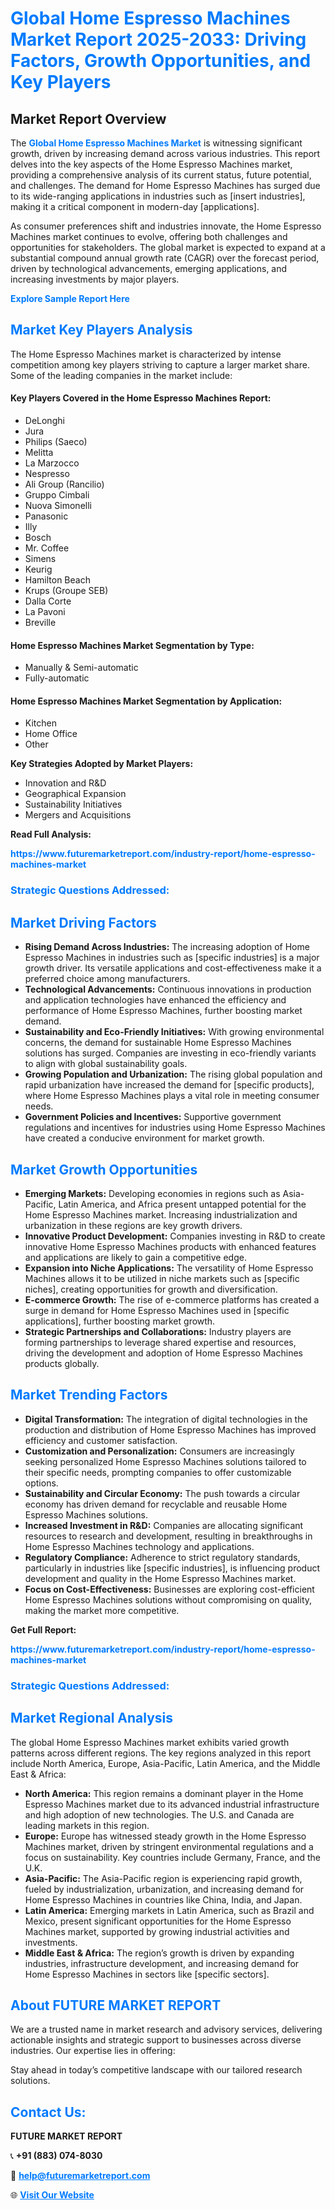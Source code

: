 <h1 style="color: #007BFF;">Global Home Espresso Machines Market Report 2025-2033: Driving Factors, Growth Opportunities, and Key Players</h1>

<section id="overview">
<h2>Market Report Overview</h2>
<p>The <a href="https://www.futuremarketreport.com/industry-report/home-espresso-machines-market" style="color: #007BFF; text-decoration: none;"><strong>Global Home Espresso Machines Market</strong></a> is witnessing significant growth, driven by increasing demand across various industries. This report delves into the key aspects of the Home Espresso Machines market, providing a comprehensive analysis of its current status, future potential, and challenges. The demand for Home Espresso Machines has surged due to its wide-ranging applications in industries such as [insert industries], making it a critical component in modern-day [applications].</p>
<p>As consumer preferences shift and industries innovate, the Home Espresso Machines market continues to evolve, offering both challenges and opportunities for stakeholders. The global market is expected to expand at a substantial compound annual growth rate (CAGR) over the forecast period, driven by technological advancements, emerging applications, and increasing investments by major players.</p>
</section>

<section id="overview">
<p><a href="https://www.futuremarketreport.com/request-sample/reportId=90955" style="color: #007BFF; text-decoration: none;"><strong>Explore Sample Report Here</strong></a></p>
</section>

<section id="key-players">
<h2 style="color: #007BFF;">Market Key Players Analysis</h2>
<p>The Home Espresso Machines market is characterized by intense competition among key players striving to capture a larger market share. Some of the leading companies in the market include:</p>
<h4>Key Players Covered in the Home Espresso Machines Report:</h4>
<ul><li>DeLonghi</li><li>Jura</li><li>Philips (Saeco)</li><li>Melitta</li><li>La Marzocco</li><li>Nespresso</li><li>Ali Group (Rancilio)</li><li>Gruppo Cimbali</li><li>Nuova Simonelli</li><li>Panasonic</li><li>Illy</li><li>Bosch</li><li>Mr. Coffee</li><li>Simens</li><li>Keurig</li><li>Hamilton Beach</li><li>Krups (Groupe SEB)</li><li>Dalla Corte</li><li>La Pavoni</li><li>Breville</li></ul>
<h4>Home Espresso Machines Market Segmentation by Type:</h4>
<ul><li>Manually &amp; Semi-automatic</li><li>Fully-automatic</li></ul>

<h4>Home Espresso Machines Market Segmentation by Application:</h4>
<ul><li>Kitchen</li><li>Home Office</li><li>Other</li></ul>
<p><strong>Key Strategies Adopted by Market Players:</strong></p>
<ul>
<li>Innovation and R&D</li>
<li>Geographical Expansion</li>
<li>Sustainability Initiatives</li>
<li>Mergers and Acquisitions</li>
</ul>
</section>

<section>
<p><strong>Read Full Analysis: </strong></p><a href="https://www.futuremarketreport.com/industry-report/home-espresso-machines-market" style="color: #007BFF; text-decoration: none;"><strong>https://www.futuremarketreport.com/industry-report/home-espresso-machines-market</strong></a>
<h3 style="color: #007BFF;">Strategic Questions Addressed:</h3>
</section>

<section id="driving-factors">
<h2 style="color: #007BFF;">Market Driving Factors</h2>
<ul>
<li><strong>Rising Demand Across Industries:</strong> The increasing adoption of Home Espresso Machines in industries such as [specific industries] is a major growth driver. Its versatile applications and cost-effectiveness make it a preferred choice among manufacturers.</li>
<li><strong>Technological Advancements:</strong> Continuous innovations in production and application technologies have enhanced the efficiency and performance of Home Espresso Machines, further boosting market demand.</li>
<li><strong>Sustainability and Eco-Friendly Initiatives:</strong> With growing environmental concerns, the demand for sustainable Home Espresso Machines solutions has surged. Companies are investing in eco-friendly variants to align with global sustainability goals.</li>
<li><strong>Growing Population and Urbanization:</strong> The rising global population and rapid urbanization have increased the demand for [specific products], where Home Espresso Machines plays a vital role in meeting consumer needs.</li>
<li><strong>Government Policies and Incentives:</strong> Supportive government regulations and incentives for industries using Home Espresso Machines have created a conducive environment for market growth.</li>
</ul>
</section>

<section id="growth-opportunities">
<h2 style="color: #007BFF;">Market Growth Opportunities</h2>
<ul>
<li><strong>Emerging Markets:</strong> Developing economies in regions such as Asia-Pacific, Latin America, and Africa present untapped potential for the Home Espresso Machines market. Increasing industrialization and urbanization in these regions are key growth drivers.</li>
<li><strong>Innovative Product Development:</strong> Companies investing in R&D to create innovative Home Espresso Machines products with enhanced features and applications are likely to gain a competitive edge.</li>
<li><strong>Expansion into Niche Applications:</strong> The versatility of Home Espresso Machines allows it to be utilized in niche markets such as [specific niches], creating opportunities for growth and diversification.</li>
<li><strong>E-commerce Growth:</strong> The rise of e-commerce platforms has created a surge in demand for Home Espresso Machines used in [specific applications], further boosting market growth.</li>
<li><strong>Strategic Partnerships and Collaborations:</strong> Industry players are forming partnerships to leverage shared expertise and resources, driving the development and adoption of Home Espresso Machines products globally.</li>
</ul>
</section>

<section id="trending-factors">
<h2 style="color: #007BFF;">Market Trending Factors</h2>
<ul>
<li><strong>Digital Transformation:</strong> The integration of digital technologies in the production and distribution of Home Espresso Machines has improved efficiency and customer satisfaction.</li>
<li><strong>Customization and Personalization:</strong> Consumers are increasingly seeking personalized Home Espresso Machines solutions tailored to their specific needs, prompting companies to offer customizable options.</li>
<li><strong>Sustainability and Circular Economy:</strong> The push towards a circular economy has driven demand for recyclable and reusable Home Espresso Machines solutions.</li>
<li><strong>Increased Investment in R&D:</strong> Companies are allocating significant resources to research and development, resulting in breakthroughs in Home Espresso Machines technology and applications.</li>
<li><strong>Regulatory Compliance:</strong> Adherence to strict regulatory standards, particularly in industries like [specific industries], is influencing product development and quality in the Home Espresso Machines market.</li>
<li><strong>Focus on Cost-Effectiveness:</strong> Businesses are exploring cost-efficient Home Espresso Machines solutions without compromising on quality, making the market more competitive.</li>
</ul>
</section>

<section>
<p><strong>Get Full Report: </strong></p><a href="https://www.futuremarketreport.com/industry-report/home-espresso-machines-market" style="color: #007BFF; text-decoration: none;"><strong>https://www.futuremarketreport.com/industry-report/home-espresso-machines-market</strong></a>
<h3 style="color: #007BFF;">Strategic Questions Addressed:</h3>
</section>


<section id="regional-analysis">
<h2 style="color: #007BFF;">Market Regional Analysis</h2>
<p>The global Home Espresso Machines market exhibits varied growth patterns across different regions. The key regions analyzed in this report include North America, Europe, Asia-Pacific, Latin America, and the Middle East & Africa:</p>
<ul>
<li><strong>North America:</strong> This region remains a dominant player in the Home Espresso Machines market due to its advanced industrial infrastructure and high adoption of new technologies. The U.S. and Canada are leading markets in this region.</li>
<li><strong>Europe:</strong> Europe has witnessed steady growth in the Home Espresso Machines market, driven by stringent environmental regulations and a focus on sustainability. Key countries include Germany, France, and the U.K.</li>
<li><strong>Asia-Pacific:</strong> The Asia-Pacific region is experiencing rapid growth, fueled by industrialization, urbanization, and increasing demand for Home Espresso Machines in countries like China, India, and Japan.</li>
<li><strong>Latin America:</strong> Emerging markets in Latin America, such as Brazil and Mexico, present significant opportunities for the Home Espresso Machines market, supported by growing industrial activities and investments.</li>
<li><strong>Middle East & Africa:</strong> The region’s growth is driven by expanding industries, infrastructure development, and increasing demand for Home Espresso Machines in sectors like [specific sectors].</li>
</ul>
</section>

<footer>
<h2 style="color: #007BFF;">About FUTURE MARKET REPORT</h2>
<p>We are a trusted name in market research and advisory services, delivering actionable insights and strategic support to businesses across diverse industries. Our expertise lies in offering:</p>

<p>Stay ahead in today’s competitive landscape with our tailored research solutions.</p>

<h2 style="color: #007BFF;">Contact Us:</h2>
<p><strong>FUTURE MARKET REPORT</strong></p>
<p>📞 <strong>+91 (883) 074-8030</strong></p>
<p>📧 <strong><a href="mailto:help@futuremarketreport.com" style="color: #007BFF;">help@futuremarketreport.com</a></strong></p>
<p>🌐 <strong><a href="https://www.futuremarketreport.com/" style="color: #007BFF;">Visit Our Website</a></strong></p>
</footer>